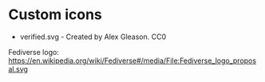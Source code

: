 # Custom icons

- verified.svg - Created by Alex Gleason. CC0

Fediverse logo: https://en.wikipedia.org/wiki/Fediverse#/media/File:Fediverse_logo_proposal.svg
